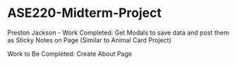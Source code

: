 # ASE220-Midterm-Project

Preston Jackson - Work Completed:
  Get Modals to save data and post them as Sticky Notes on Page (Similar to Animal Card Project)

Work to Be Completed:
  Create About Page
